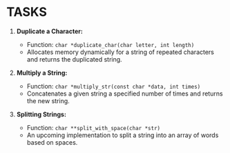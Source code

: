 # TASKS
1. **Duplicate a Character:**
   - Function: `char *duplicate_char(char letter, int length)`
   - Allocates memory dynamically for a string of repeated characters and returns the duplicated string.

2. **Multiply a String:**
   - Function: `char *multiply_str(const char *data, int times)`
   - Concatenates a given string a specified number of times and returns the new string.

3. **Splitting Strings:**
   - Function: `char **split_with_space(char *str)`
   - An upcoming implementation to split a string into an array of words based on spaces.
